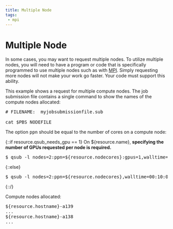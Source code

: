 ```yaml
--- 
title: Multiple Node
tags:
 - mpi
---
```


# Multiple Node

In some cases, you may want to request multiple nodes. To utilize multiple nodes, you will need to have a program or code that is specifically programmed to use multiple nodes such as with [MPI](../mpi). Simply requesting more nodes will not make your work go faster. Your code must support this ability.

This example shows a request for multiple compute nodes. The job submission file contains a single command to show the names of the compute nodes allocated:

<pre>
# FILENAME:  myjobsubmissionfile.sub

cat $PBS_NODEFILE
</pre>

The option <kbd>ppn</kbd> should be equal to the number of cores on a compute node:

{::if resource.qsub_needs_gpu == 1}
On ${resource.name}, <b>specifying the number of GPUs requested per node is required.</b>

<pre>
$ qsub -l nodes=2:ppn=${resource.nodecores}:gpus=1,walltime=00:10:00 -q ${resource.queue} myjobsubmissionfile.sub
</pre>
{::else}
<pre>
$ qsub -l nodes=2:ppn=${resource.nodecores},walltime=00:10:00 -q ${resource.queue} myjobsubmissionfile.sub
</pre>
{::/}

Compute nodes allocated:
<pre>
${resource.hostname}-a139
...
${resource.hostname}-a138
...
</pre> 
